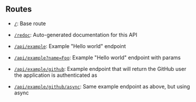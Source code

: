 ‎‎‏‏‎ ‎

## Routes

- [`/`](/): Base route

- [`/redoc`](/redoc): Auto-generated documentation for this API

- [`/api/example`](/api/example): Example "Hello world" endpoint

- [`/api/example?name=Foo`](/api/example?name=Foo): Example "Hello world" endpoint with params

- [`/api/example/github`](/api/example/github): Example endpoint that will return the GitHub user the application is authenticated as

- [`/api/example/github/async`](/api/example/github/async): Same example endpoint as above, but using async
